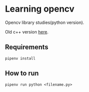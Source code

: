 # Learning opencv

Opencv library studies(python version).

Old c++ version [here](https://github.com/cassiobotaro/estudos_opencv).

## Requirements

`pipenv install`

## How to run

`pipenv run python <filename.py>`
